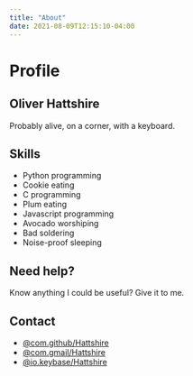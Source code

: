 ```yaml
---
title: "About"
date: 2021-08-09T12:15:10-04:00
---
```

# Profile
## Oliver Hattshire
Probably alive, on a corner, with a keyboard.

## Skills
 - Python programming
 - Cookie eating
 - C programming
 - Plum eating
 - Javascript programming
 - Avocado worshiping
 - Bad soldering
 - Noise-proof sleeping

## Need help?
Know anything I could be useful? Give it to me.

## Contact
 - [@com.github/Hattshire](https://github.com/Hattshire)
 - [@com.gmail/Hattshire](mailto:hattshire@gmail.com)
 - [@io.keybase/Hattshire](https://keybase.io/Hattshire)
